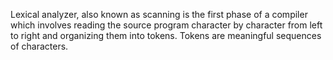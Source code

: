 Lexical analyzer, also known as scanning is the first phase of a compiler which involves reading the source program character by character from left to right and organizing them into tokens. Tokens are meaningful sequences of characters. 
